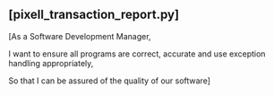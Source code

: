 ## [pixell_transaction_report.py]

[As a Software Development Manager,

I want to ensure all programs are correct, accurate and use exception handling appropriately,

So that I can be assured of the quality of our software]